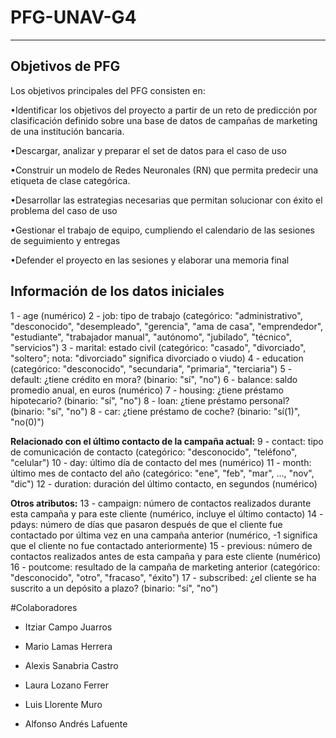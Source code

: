 # PFG-UNAV-G4
---
## Objetivos de PFG
Los objetivos principales del PFG consisten en:

•Identificar los objetivos del proyecto a partir de un reto de predicción por clasificación definido sobre una base de datos de campañas de marketing de una institución bancaria.

•Descargar, analizar y preparar el set de datos para el caso de uso

•Construir un modelo de Redes Neuronales (RN) que permita predecir una etiqueta de clase categórica.

•Desarrollar las estrategias necesarias que permitan solucionar con éxito el problema del caso de uso

•Gestionar el trabajo de equipo, cumpliendo el calendario de las sesiones de seguimiento y entregas

•Defender el proyecto en las sesiones y elaborar una memoria final

## Información de los datos iniciales

1 - age (numérico)
2 - job: tipo de trabajo (categórico: "administrativo", "desconocido", "desempleado", "gerencia", "ama de casa", "emprendedor", "estudiante", "trabajador manual", "autónomo", "jubilado", "técnico", "servicios")
3 - marital: estado civil (categórico: "casado", "divorciado", "soltero"; nota: "divorciado" significa divorciado o viudo)
4 - education (categórico: "desconocido", "secundaria", "primaria", "terciaria")
5 - default: ¿tiene crédito en mora? (binario: "sí", "no")
6 - balance: saldo promedio anual, en euros (numérico)
7 - housing: ¿tiene préstamo hipotecario? (binario: "sí", "no")
8 - loan: ¿tiene préstamo personal? (binario: "sí", "no")
8 - car: ¿tiene préstamo de coche? (binario: "sí(1)", "no(0)")

**Relacionado con el último contacto de la campaña actual:**
9 - contact: tipo de comunicación de contacto (categórico: "desconocido", "teléfono", "celular")
10 - day: último día de contacto del mes (numérico)
11 - month: último mes de contacto del año (categórico: "ene", "feb", "mar", ..., "nov", "dic")
12 - duration: duración del último contacto, en segundos (numérico)

**Otros atributos:**
13 - campaign: número de contactos realizados durante esta campaña y para este cliente (numérico, incluye el último contacto)
14 - pdays: número de días que pasaron después de que el cliente fue contactado por última vez en una campaña anterior (numérico, -1 significa que el cliente no fue contactado anteriormente)
15 - previous: número de contactos realizados antes de esta campaña y para este cliente (numérico)
16 - poutcome: resultado de la campaña de marketing anterior (categórico: "desconocido", "otro", "fracaso", "éxito")
17 - subscribed: ¿el cliente se ha suscrito a un depósito a plazo? (binario: "sí", "no")

#Colaboradores
- Itziar Campo Juarros

- Mario Lamas Herrera

- Alexis Sanabria Castro

- Laura Lozano Ferrer

- Luis Llorente Muro

- Alfonso Andrés Lafuente
